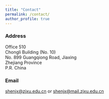 ```yaml
---
title: "Contact"
permalink: /contact/
author_profile: true
---
```


### Address
Office 510 \
Chongli Building (No. 10) \
No. 899 Guangqiong Road, Jiaxing \
Zhejiang Province \
P.R. China

### Email
shenjx@zjxu.edu.cn or shenjx@mail.zjxu.edu.cn
